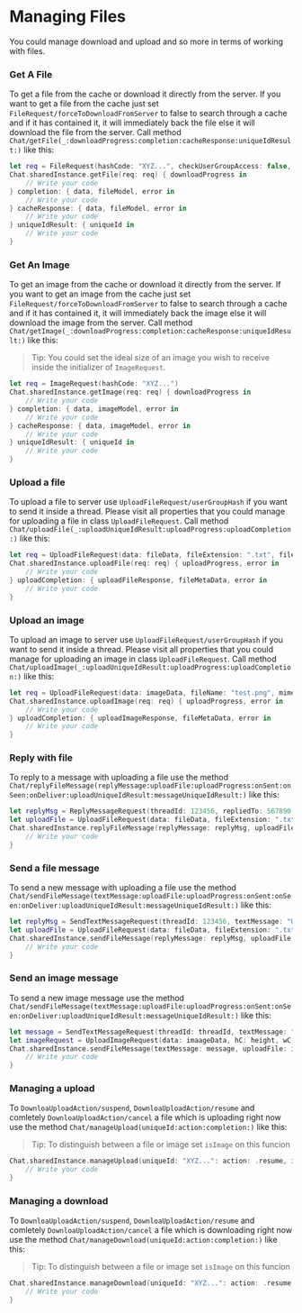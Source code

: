 # Managing Files
You could manage download and upload and so more in terms of working with files.


### Get A File

To get a file from the cache or download it directly from the server. If you want to get a file from the cache just set ``FileRequest/forceToDownloadFromServer`` to false to search through a cache and if it has contained it, it will immediately back the file else it will download the file from the server. Call method ``Chat/getFile(_:downloadProgress:completion:cacheResponse:uniqueIdResult:)`` like this:
```swift
let req = FileRequest(hashCode: "XYZ...", checkUserGroupAccess: false, forceToDownloadFromServer: true)
Chat.sharedInstance.getFile(req: req) { downloadProgress in
    // Write your code
} completion: { data, fileModel, error in
    // Write your code
} cacheResponse: { data, fileModel, error in
    // Write your code
} uniqueIdResult: { uniqueId in
    // Write your code
}
```


### Get An Image

To get an image from the cache or download it directly from the server. If you want to get an image from the cache just set ``FileRequest/forceToDownloadFromServer`` to false to search through a cache and if it has contained it, it will immediately back the image else it will download the image from the server. Call method ``Chat/getImage(_:downloadProgress:completion:cacheResponse:uniqueIdResult:)`` like this:

>Tip: You could set the ideal size of an image you wish to receive inside the initializer of ``ImageRequest``.

```swift
let req = ImageRequest(hashCode: "XYZ...")
Chat.sharedInstance.getImage(req: req) { downloadProgress in
    // Write your code
} completion: { data, imageModel, error in
    // Write your code
} cacheResponse: { data, imageModel, error in
    // Write your code
} uniqueIdResult: { uniqueId in
    // Write your code
}
```


### Upload a file

To upload a file to server use ``UploadFileRequest/userGroupHash`` if you want to send it inside a thread. Please visit all properties that you could manage for uploading a file in class ``UploadFileRequest``. Call method ``Chat/uploadFile(_:uploadUniqueIdResult:uploadProgress:uploadCompletion:)`` like this:

```swift
let req = UploadFileRequest(data: fileData, fileExtension: ".txt", fileName: "Test", mimeType: "text/plain" , userGroupHash: "XYZ....")
Chat.sharedInstance.uploadFile(req: req) { uploadProgress, error in
    // Write your code
} uploadCompletion: { uploadFileResponse, fileMetaData, error in
    // Write your code
}
```

### Upload an image

To upload an image to server use ``UploadFileRequest/userGroupHash`` if you want to send it inside a thread. Please visit all properties that you could manage for uploading an image in class ``UploadFileRequest``. Call method ``Chat/uploadImage(_:uploadUniqueIdResult:uploadProgress:uploadCompletion:)`` like this:

```swift
let req = UploadFileRequest(data: imageData, fileName: "test.png", mimeType: "image/png" , userGroupHash: "XYZ....")
Chat.sharedInstance.uploadImage(req: req) { uploadProgress, error in
    // Write your code
} uploadCompletion: { uploadImageResponse, fileMetaData, error in
    // Write your code
}
```

### Reply with file

To reply to a message with uploading a file use the method ``Chat/replyFileMessage(replyMessage:uploadFile:uploadProgress:onSent:onSeen:onDeliver:uploadUniqueIdResult:messageUniqueIdResult:)`` like this:

```swift
let replyMsg = ReplyMessageRequest(threadId: 123456, repliedTo: 567890, textMessage: "Use This File", messageType: .POD_SPACE_FILE)
let uploadFile = UploadFileRequest(data: fileData, fileExtension: ".txt", fileName: "Test", mimeType: "text/plain" , userGroupHash: "XYZ....")
Chat.sharedInstance.replyFileMessage(replyMessage: replyMsg, uploadFile: uploadFile) { uploadProgress, error in
    // Write your code
}
```


### Send a file message

To send a new message with uploading a file use the method ``Chat/sendFileMessage(textMessage:uploadFile:uploadProgress:onSent:onSeen:onDeliver:uploadUniqueIdResult:messageUniqueIdResult:)`` like this:

```swift
let replyMsg = SendTextMessageRequest(threadId: 123456, textMessage: "Use This File", messageType: .POD_SPACE_FILE)
let uploadFile = UploadFileRequest(data: fileData, fileExtension: ".txt", fileName: "Test", mimeType: "text/plain" , userGroupHash: "XYZ....")
Chat.sharedInstance.sendFileMessage(replyMessage: replyMsg, uploadFile: uploadFile) { uploadProgress, error in
    // Write your code
}
```

### Send an image message
To send a new image message use the method ``Chat/sendFileMessage(textMessage:uploadFile:uploadProgress:onSent:onSeen:onDeliver:uploadUniqueIdResult:messageUniqueIdResult:)`` like this:
```swift
let message = SendTextMessageRequest(threadId: threadId, textMessage: "Test text", messageType: .POD_SPACE_PICTURE)
let imageRequest = UploadImageRequest(data: imaageData, hC: height, wC: width , fileName: "Test.png", mimeType: "image/png" , userGroupHash: "XYZ..." )
Chat.sharedInstance.sendFileMessage(textMessage: message, uploadFile: imageRequest){ uploadFileProgress, error in
    // Write your code
}
```

### Managing a upload
To ``DownloaUploadAction/suspend``, ``DownloaUploadAction/resume`` and comletely ``DownloaUploadAction/cancel`` a file which is uploading right now use the method ``Chat/manageUpload(uniqueId:action:completion:)`` like this:
>Tip: To distinguish between a file or image set `isImage` on this funcion
```swift
Chat.sharedInstance.manageUpload(uniqueId: "XYZ...": action: .resume, isImage: false){ stringResult, completed in
    // Write your code
}
```

### Managing a download
To ``DownloaUploadAction/suspend``, ``DownloaUploadAction/resume`` and comletely ``DownloaUploadAction/cancel`` a file which is downloading right now use the method ``Chat/manageDownload(uniqueId:action:completion:)`` like this:
>Tip: To distinguish between a file or image set `isImage` on this funcion
```swift
Chat.sharedInstance.manageDownload(uniqueId: "XYZ...": action: .resume, isImage: false){ stringResult, completed in
    // Write your code
}
```
